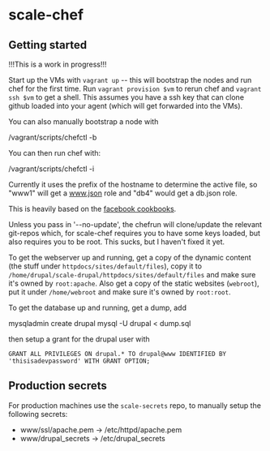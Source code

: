 # scale-chef

## Getting started

!!!This is a work in progress!!!

Start up the VMs with `vagrant up` -- this will bootstrap the nodes and run
chef for the first time. Run `vagrant provision $vm` to rerun chef and 
`vagrant ssh $vm` to get a shell. This assumes you have a ssh key that can
clone github loaded into your agent (which will get forwarded into the VMs).

You can also manually bootstrap a node with

  /vagrant/scripts/chefctl -b

You can then run chef with:

  /vagrant/scripts/chefctl -i

Currently it uses the prefix of the hostname to determine the active file, so "www1" will get a www.json role and "db4" would get a db.json role.

This is heavily based on the [facebook cookbooks](https://github.com/facebook/chef-cookbooks).

Unless you pass in '--no-update', the chefrun will clone/update the relevant git-repos which, for scale-chef requires you to have some keys loaded, but also requires you to be root. This sucks, but I haven't fixed it yet.

To get the webserver up and running, get a copy of the dynamic content (the 
stuff under `httpdocs/sites/default/files`), copy it to 
`/home/drupal/scale-drupal/httpdocs/sites/default/files` and make sure it's
owned by `root:apache`. Also get a copy of the static websites (`webroot`),
put it under `/home/webroot` and make sure it's owned by `root:root`.

To get the database up and running, get a dump, add

  mysqladmin create drupal
  mysql -U drupal < dump.sql

then setup a grant for the drupal user with

```
GRANT ALL PRIVILEGES ON drupal.* TO drupal@www IDENTIFIED BY 'thisisadevpassword' WITH GRANT OPTION;
```

## Production secrets

For production machines use the `scale-secrets` repo, to manually setup the following secrets:

* www/ssl/apache.pem -> /etc/httpd/apache.pem
* www/drupal_secrets -> /etc/drupal_secrets
